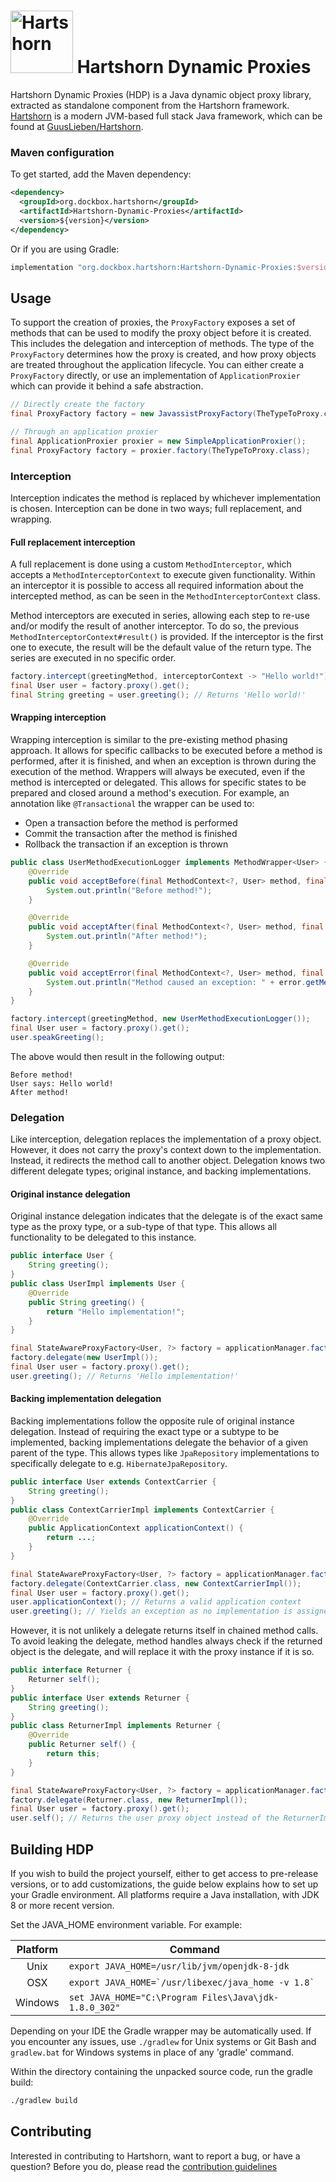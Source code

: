 # <img alt="Hartshorn" src="https://github.com/GuusLieben/Hartshorn/blob/develop/hartshorn-assembly/images/logo.png" height="100" /> Hartshorn Dynamic Proxies
Hartshorn Dynamic Proxies (HDP) is a Java dynamic object proxy library, extracted as standalone component from the Hartshorn framework. [Hartshorn](https://hartshorn.dockbox.org/) is a modern JVM-based full stack Java framework, which can be found at [GuusLieben/Hartshorn](https://github.com/GuusLieben/Hartshorn).

### Maven configuration 
To get started, add the Maven dependency:
```xml
<dependency>
  <groupId>org.dockbox.hartshorn</groupId>
  <artifactId>Hartshorn-Dynamic-Proxies</artifactId>
  <version>${version}</version>
</dependency>
```
Or if you are using Gradle:
```groovy
implementation "org.dockbox.hartshorn:Hartshorn-Dynamic-Proxies:$version"
```
  
## Usage
To support the creation of proxies, the `ProxyFactory` exposes a set of methods that
can be used to modify the proxy object before it is created. This includes the delegation and
interception of methods. The type of the `ProxyFactory` determines how the proxy is created, and 
how proxy objects are treated throughout the application lifecycle. You can either create a
`ProxyFactory` directly, or use an implementation of `ApplicationProxier` which can provide it
behind a safe abstraction.

```java
// Directly create the factory
final ProxyFactory factory = new JavassistProxyFactory(TheTypeToProxy.class);

// Through an application proxier
final ApplicationProxier proxier = new SimpleApplicationProxier();
final ProxyFactory factory = proxier.factory(TheTypeToProxy.class);
```

### Interception  
Interception indicates the method is replaced by whichever implementation is chosen. Interception
can be done in two ways; full replacement, and wrapping.

#### Full replacement interception  
A full replacement is done using a custom
`MethodInterceptor`, which accepts a `MethodInterceptorContext` to execute given functionality.
Within an interceptor it is possible to access all required information about the intercepted method,
as can be seen in the `MethodInterceptorContext` class.

Method interceptors are executed in series, allowing each step to re-use and/or modify the result of
another interceptor. To do so, the previous `MethodInterceptorContext#result()` is provided. If
the interceptor is the first one to execute, the result will be the default value of the return type.
The series are executed in no specific order.

```java
factory.intercept(greetingMethod, interceptorContext -> "Hello world!");
final User user = factory.proxy().get();
final String greeting = user.greeting(); // Returns 'Hello world!'
```

#### Wrapping interception  
Wrapping interception is similar to the pre-existing method phasing
approach. It allows for specific callbacks to be executed before a method is performed, after it is finished,
and when an exception is thrown during the execution of the method. Wrappers will always be executed, even
if the method is intercepted or delegated. This allows for specific states to be prepared and closed around
a method's execution. For example, an annotation like `@Transactional` the wrapper can be used to:
<ul>
    <li>Open a transaction before the method is performed</li>
    <li>Commit the transaction after the method is finished</li>
    <li>Rollback the transaction if an exception is thrown</li>
</ul>

```java
public class UserMethodExecutionLogger implements MethodWrapper<User> {
    @Override
    public void acceptBefore(final MethodContext<?, User> method, final User instance, final Object[] args) {
        System.out.println("Before method!");
    }

    @Override
    public void acceptAfter(final MethodContext<?, User> method, final User instance, final Object[] args) {
        System.out.println("After method!");
    }

    @Override
    public void acceptError(final MethodContext<?, User> method, final User instance, final Object[] args, final Throwable error) {
        System.out.println("Method caused an exception: " + error.getMessage());
    }
}
```
```java
factory.intercept(greetingMethod, new UserMethodExecutionLogger());
final User user = factory.proxy().get();
user.speakGreeting();
```

The above would then result in the following output:  

```
Before method!
User says: Hello world!
After method!
```

### Delegation  
Like interception, delegation replaces the implementation of a proxy object. However, it does not carry the proxy's
context down to the implementation. Instead, it redirects the method call to another object. Delegation knows two different
delegate types; original instance, and backing implementations.

#### Original instance delegation  
Original instance delegation indicates that the delegate is of the exact same type as the proxy type, or a sub-type of that
type. This allows all functionality to be delegated to this instance.

```java
public interface User {
    String greeting();
}
public class UserImpl implements User {
    @Override
    public String greeting() {
        return "Hello implementation!";
    }
}
```
```java
final StateAwareProxyFactory<User, ?> factory = applicationManager.factory(TypeContext.of(User.class));
factory.delegate(new UserImpl());
final User user = factory.proxy().get();
user.greeting(); // Returns 'Hello implementation!'
```

#### Backing implementation delegation  
Backing implementations follow the opposite rule of original instance delegation. Instead of requiring the exact type or a subtype to
be implemented, backing implementations delegate the behavior of a given parent of the type. This allows types like `JpaRepository`
implementations to specifically delegate to e.g. `HibernateJpaRepository`.

```java
public interface User extends ContextCarrier {
    String greeting();
}
public class ContextCarrierImpl implements ContextCarrier {
    @Override
    public ApplicationContext applicationContext() {
        return ...;
    }
}
```
```java
final StateAwareProxyFactory<User, ?> factory = applicationManager.factory(TypeContext.of(User.class));
factory.delegate(ContextCarrier.class, new ContextCarrierImpl());
final User user = factory.proxy().get();
user.applicationContext(); // Returns a valid application context
user.greeting(); // Yields an exception as no implementation is assigned and the method is abstract
```

However, it is not unlikely a delegate returns itself in chained method calls. To avoid leaking the delegate, method handles always check if
the returned object is the delegate, and will replace it with the proxy instance if it is so.

```java
public interface Returner {
    Returner self();
}
public interface User extends Returner {
    String greeting();
}
public class ReturnerImpl implements Returner {
    @Override
    public Returner self() {
        return this;
    }
}
```
```java
final StateAwareProxyFactory<User, ?> factory = applicationManager.factory(TypeContext.of(User.class));
factory.delegate(Returner.class, new ReturnerImpl());
final User user = factory.proxy().get();
user.self(); // Returns the user proxy object instead of the ReturnerImpl instance
```

## Building HDP
If you wish to build the project yourself, either to get access to pre-release versions, or to add customizations, the guide below explains how to set up your Gradle environment.  All platforms require a Java installation, with JDK 8 or more recent version.

Set the JAVA\_HOME environment variable. For example:

| Platform | Command |
| :---: | --- |
|  Unix    | ``export JAVA_HOME=/usr/lib/jvm/openjdk-8-jdk``            |
|  OSX     | ``export JAVA_HOME=`/usr/libexec/java_home -v 1.8` ``  |
|  Windows | ``set JAVA_HOME="C:\Program Files\Java\jdk-1.8.0_302"`` |
 
Depending on your IDE the Gradle wrapper may be automatically used. If you encounter any issues, use `./gradlew` for Unix systems or Git Bash and `gradlew.bat` for Windows systems in place of any 'gradle' command.  

Within the directory containing the unpacked source code, run the gradle build:
```bash
./gradlew build
```

## Contributing
Interested in contributing to Hartshorn, want to report a bug, or have a question? Before you do, please read the [contribution guidelines](https://hartshorn.dockbox.org/contributing/)
